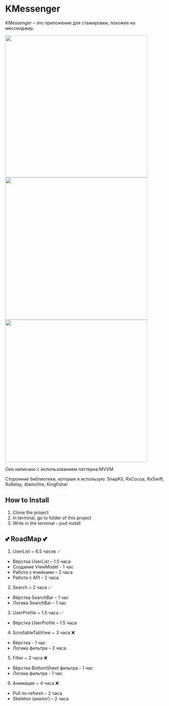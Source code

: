 # KMessenger

KMessenger – это приложение для стажировки, похожее на мессенджер.

<img src="https://github.com/VestaCute/KMessenger/blob/main/IMG_6498.png" height=450><img src="https://github.com/VestaCute/KMessenger/blob/main/IMG_6499.png" height=450><img src="https://github.com/VestaCute/KMessenger/blob/main/IMG_6450.png" height=450>

Оно написано с использованием паттерна MVVM

Сторонние библиотеки, которые я использую:
SnapKit, RxCocoa, RxSwift, RxRelay, Alamofire, Kingfisher

## How to Install

1. Clone the project
2. In terminal, go to folder of this project
3. Write in the terminal – pod install

## 💕 RoadMap 💕
1. UserList ~ 6.5 часов ✅
- Вёрстка UserList – 1.5 часа
- Создание ViewModel - 1 час
- Работа с ячейками – 2 часа 
- Работа с API – 2 часа 

2. Search ~ 2 часа ✅
- Вёрстка SearchBar – 1 час
- Логика SearchBar – 1 час

3. UserProfile ~ 1.5 часа ✅
- Вёрстка UserProfile – 1.5 часа

4. ScrollableTabView ~ 3 часа ❌
- Вёрстка - 1 час
- Логика фильтра – 2 часа

5. Filter ~ 2 часа ❌
- Вёрстка BottomSheet фильтра - 1 час
- Логика фильтра - 1 час

6. Анимация ~ 4 часа ❌
- Pull-to-refresh – 2 часа
- Skeleton (аналог) – 2 часа 
